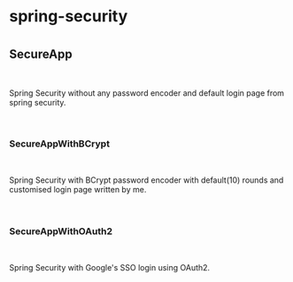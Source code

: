 # <h1>spring-security</h1>
# <h2>SecureApp</h2> <br>
Spring Security without any password encoder and default login page from spring security. <br>
<br>
# <h3>SecureAppWithBCrypt</h3> <br>
Spring Security with BCrypt password encoder with default(10) rounds and customised login page written by me. <br>
<br>
# <h3>SecureAppWithOAuth2</h3> <br>
Spring Security with Google's SSO login using OAuth2. <br>
